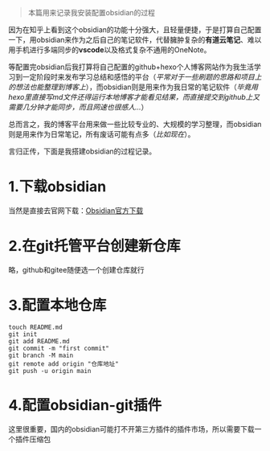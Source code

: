 >本篇用来记录我安装配置obsidian的过程

因为在知乎上看到这个obsidian的功能十分强大，且轻量便捷，于是打算自己配置一下，用obsidian来作为之后自己的笔记软件，代替臃肿复杂的**有道云笔记**、难以用手机进行多端同步的**vscode**以及格式复杂不通用的OneNote。

等配置完obsidian后我打算将自己配置的github+hexo个人博客网站作为我生活学习到一定阶段时来发布学习总结和感悟的平台（*平常对于一些刷题的思路和项目上的想法也能整理到博客上*），而obsidian则是用来作为我日常的笔记软件（*毕竟用hexo里直接写md文件还得运行本地博客才能看见结果，而直接提交到github上又需要几分钟才能同步，而且网速也很感人...*）

总而言之，我的博客平台用来做一些比较专业的、大规模的学习整理，而obsidian则是用来作为日常笔记，所有废话可能有点多（*比如现在*）。

言归正传，下面是我搭建obsidian的过程记录。

# 1.下载obsidian

当然是直接去官网下载：[Obsidian官方下载](https://obsidian.md/)

# 2.在git托管平台创建新仓库

略，github和gitee随便选一个创建仓库就行

# 3.配置本地仓库

```shell
touch README.md 
git init 
git add README.md 
git commit -m "first commit" 
git branch -M main 
git remote add origin "仓库地址" 
git push -u origin main
```

# 4.配置obsidian-git插件

这里很重要，国内的obsidian可能打不开第三方插件的插件市场，所以需要下载一个插件压缩包
